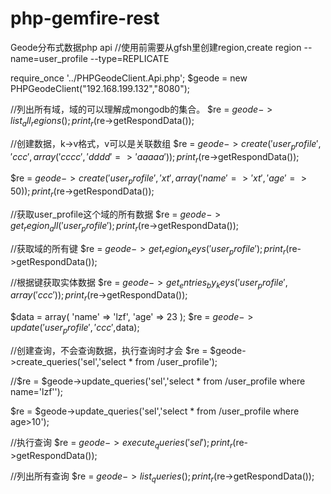 # php-gemfire-rest
Geode分布式数据php api
//使用前需要从gfsh里创建region,create region --name=user_profile --type=REPLICATE

require_once '../PHPGeodeClient.Api.php';
$geode = new PHPGeodeClient("192.168.199.132","8080");

//列出所有域，域的可以理解成mongodb的集合。
$re = $geode->list_all_regions();
print_r($re->getRespondData());

//创建数据，k->v格式，v可以是关联数组
$re = $geode->create('user_profile','ccc',array('cccc','dddd' => 'aaaaa'));
print_r($re->getRespondData());

$re = $geode->create('user_profile','xt',array('name' => 'xt','age' => 50));
print_r($re->getRespondData());

//获取user_profile这个域的所有数据
$re = $geode->get_region_all('user_profile');
print_r($re->getRespondData());

//获取域的所有键
$re = $geode->get_region_keys('user_profile');
print_r($re->getRespondData());

//根据键获取实体数据
$re = $geode->get_entries_by_keys('user_profile',array('ccc'));
print_r($re->getRespondData());

$data = array(
        'name' => 'lzf',
        'age' => 23
);
$re = $geode->update('user_profile','ccc',$data);

//创建查询，不会查询数据，执行查询时才会
$re = $geode->create_queries('sel','select * from /user_profile');

//$re = $geode->update_queries('sel','select * from /user_profile where name=\'lzf\'');

$re = $geode->update_queries('sel','select * from /user_profile where age>10');

//执行查询
$re = $geode->execute_queries('sel');
print_r($re->getRespondData());

//列出所有查询
$re = $geode->list_queries();
print_r($re->getRespondData()); 
